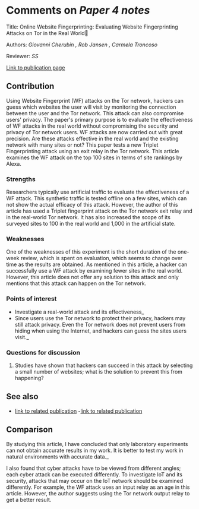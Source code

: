 # Comments on _Paper 4 notes_

Title:   Online Website Fingerprinting: Evaluating Website Fingerprinting Attacks on Tor in the Real World

Authors: _Giovanni Cherubin ,   Rob Jansen , 	 Carmela Troncoso_

Reviewer: _SS_

[Link to publication page](https://www.usenix.org/conference/usenixsecurity22/presentation/cherubin)

## Contribution

Using Website Fingerprint (WF) attacks on the Tor network, hackers can guess which websites the user will visit by monitoring the connection between the user and the Tor network. This attack can also compromise users' privacy. 
The paper's primary purpose is to evaluate the effectiveness of WF attacks in the real world without compromising the security and privacy of Tor network users. WF attacks are now carried out with great precision. Are these attacks effective in the real world and the existing network with many sites or not? 
This paper tests a new Triplet Fingerprinting attack using an exit relay in the Tor network. This article examines the WF attack on the top 100 sites in terms of site rankings by Alexa.

### Strengths

Researchers typically use artificial traffic to evaluate the effectiveness of a WF attack. This synthetic traffic is tested offline on a few sites, which can not show the actual efficacy of this attack. 
However, the author of this article has used a Triplet fingerprint attack on the Tor network exit relay and in the real-world Tor network. It has also increased the scope of its surveyed sites to 100 in the real world and 1,000 in the artificial state.


### Weaknesses

One of the weaknesses of this experiment is the short duration of the one-week review, which is spent on evaluation, which seems to change over time as the results are obtained.
As mentioned in this article, a hacker can successfully use a WF attack by examining fewer sites in the real world. However, this article does not offer any solution to this attack and only mentions that this attack can happen on the Tor network.

### Points of interest

- Investigate a real-world attack and its effectiveness_
- Since users use the Tor network to protect their privacy, hackers may still attack privacy. Even the Tor network does not prevent users from hiding when using the Internet, and hackers can guess the sites users visit._

### Questions for discussion

1. Studies have shown that hackers can succeed in this attack by selecting a small number of websites; what is the solution to prevent this from happening?

## See also

- [link to related publication](https://www.researchgate.net/publication/290568676_A_Critical_Evaluation_of_Website_Fingerprinting_Attacks)
-[link to related publication](https://www.researchgate.net/publication/305423586_On_Realistically_Attacking_Tor_with_Website_Fingerprinting)


## Comparison

By studying this article, I have concluded that only laboratory experiments can not obtain accurate results in my work. It is better to test my work in natural environments with accurate data._

I also found that cyber attacks have to be viewed from different angles; each cyber attack can be executed differently. To investigate IoT and its security, attacks that may occur on the IoT network should be examined differently. For example, the WF attack uses an input relay as an age in this article. However, the author suggests using the Tor network output relay to get a better result.
